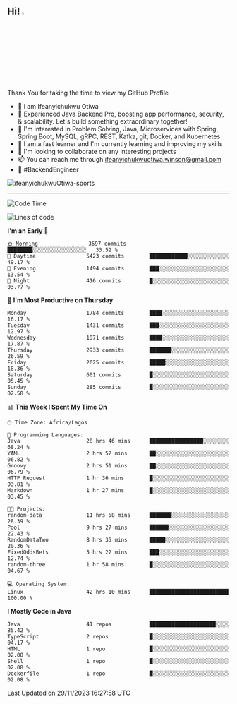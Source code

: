 <!-- BLOG-POST-LIST:START --><!-- BLOG-POST-LIST:END -->

## Hi! <img src="https://media.giphy.com/media/hvRJCLFzcasrR4ia7z/giphy.gif" width="4%"> 

Thank You for taking the time to view my GitHub Profile

- 👋 I am Ifeanyichukwu Otiwa
- 🚀 Experienced Java Backend Pro, boosting app performance, security, & scalability. Let's build something extraordinary together!
- 👀 I'm interested in Problem Solving, Java, Microservices with Spring, Spring Boot, MySQL, gRPC, REST, Kafka, git, Docker, and Kubernetes
- 🌱 I am a fast learner and I'm currently learning and improving my skills
- 💞️ I'm looking to collaborate on any interesting projects
- 📫 You can reach me through ifeanyichukwuotiwa.winson@gmail.com
- 🚀 #BackendEngineer

<p align="left" marginTop="10px"> <img src="https://komarev.com/ghpvc/?username=ifeanyichukwuOtiwa-sports&label=Profile%20views&color=0e75b6&style=for-the-badge" alt="ifeanyichukwuOtiwa-sports" /> </p>

***

<!--START_SECTION:waka-->
![Code Time](http://img.shields.io/badge/Code%20Time-1%2C991%20hrs%2031%20mins-blue)

![Lines of code](https://img.shields.io/badge/From%20Hello%20World%20I%27ve%20Written-4.2%20million%20lines%20of%20code-blue)

**I'm an Early 🐤** 

```text
🌞 Morning                3697 commits        ████████░░░░░░░░░░░░░░░░░   33.52 % 
🌆 Daytime                5423 commits        ████████████░░░░░░░░░░░░░   49.17 % 
🌃 Evening                1494 commits        ███░░░░░░░░░░░░░░░░░░░░░░   13.54 % 
🌙 Night                  416 commits         █░░░░░░░░░░░░░░░░░░░░░░░░   03.77 % 
```
📅 **I'm Most Productive on Thursday** 

```text
Monday                   1784 commits        ████░░░░░░░░░░░░░░░░░░░░░   16.17 % 
Tuesday                  1431 commits        ███░░░░░░░░░░░░░░░░░░░░░░   12.97 % 
Wednesday                1971 commits        ████░░░░░░░░░░░░░░░░░░░░░   17.87 % 
Thursday                 2933 commits        ███████░░░░░░░░░░░░░░░░░░   26.59 % 
Friday                   2025 commits        █████░░░░░░░░░░░░░░░░░░░░   18.36 % 
Saturday                 601 commits         █░░░░░░░░░░░░░░░░░░░░░░░░   05.45 % 
Sunday                   285 commits         █░░░░░░░░░░░░░░░░░░░░░░░░   02.58 % 
```


📊 **This Week I Spent My Time On** 

```text
🕑︎ Time Zone: Africa/Lagos

💬 Programming Languages: 
Java                     28 hrs 46 mins      █████████████████░░░░░░░░   68.24 % 
YAML                     2 hrs 52 mins       ██░░░░░░░░░░░░░░░░░░░░░░░   06.82 % 
Groovy                   2 hrs 51 mins       ██░░░░░░░░░░░░░░░░░░░░░░░   06.79 % 
HTTP Request             1 hr 36 mins        █░░░░░░░░░░░░░░░░░░░░░░░░   03.81 % 
Markdown                 1 hr 27 mins        █░░░░░░░░░░░░░░░░░░░░░░░░   03.45 % 

🐱‍💻 Projects: 
random-data              11 hrs 58 mins      ███████░░░░░░░░░░░░░░░░░░   28.39 % 
Pool                     9 hrs 27 mins       ██████░░░░░░░░░░░░░░░░░░░   22.43 % 
RandomDataTwo            8 hrs 35 mins       █████░░░░░░░░░░░░░░░░░░░░   20.36 % 
FixedOddsBets            5 hrs 22 mins       ███░░░░░░░░░░░░░░░░░░░░░░   12.74 % 
random-three             1 hr 58 mins        █░░░░░░░░░░░░░░░░░░░░░░░░   04.67 % 

💻 Operating System: 
Linux                    42 hrs 10 mins      █████████████████████████   100.00 % 
```

**I Mostly Code in Java** 

```text
Java                     41 repos            █████████████████████░░░░   85.42 % 
TypeScript               2 repos             █░░░░░░░░░░░░░░░░░░░░░░░░   04.17 % 
HTML                     1 repo              █░░░░░░░░░░░░░░░░░░░░░░░░   02.08 % 
Shell                    1 repo              █░░░░░░░░░░░░░░░░░░░░░░░░   02.08 % 
Dockerfile               1 repo              █░░░░░░░░░░░░░░░░░░░░░░░░   02.08 % 
```




 Last Updated on 29/11/2023 16:27:58 UTC
<!--END_SECTION:waka-->

<!--
<p align="center">
![trophy](https://github-profile-trophy.vercel.app/?username=ifeanyichukwuOtiwa-sports&theme=onedark) (https://github.com/ryo-ma/github-profile-trophy)
</p>
-->

<!---
ifeanyi-otiwa/ifeanyi-otiwa is a ✨ special ✨ repository because its `README.md` (this file) appears on your GitHub profile.
You can click the Preview link to take a look at your changes.
--->

